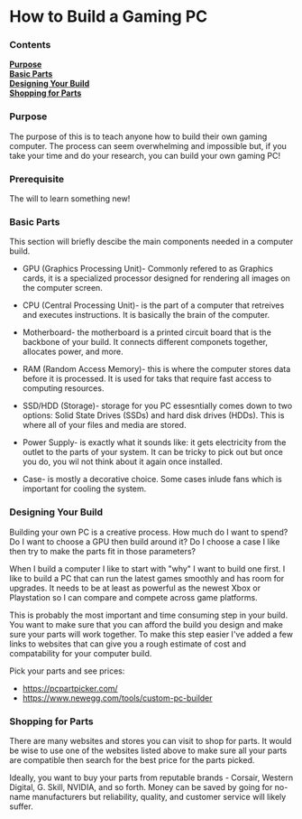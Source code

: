 # How to Build a Gaming PC

### Contents
[**Purpose**][Purpose]<br>
[**Basic Parts**][Basic Parts]<br>
[**Designing Your Build**][Designing Your Build]<br>
[**Shopping for Parts**][Shopping for Parts]

### Purpose
The purpose of this is to teach anyone how to build their own gaming computer. The process can seem overwhelming and impossible but, if you take your time and do your research, you can build your own gaming PC!

### Prerequisite
The will to learn something new!

### Basic Parts

This section will briefly descibe the main components needed in a computer build.

* GPU (Graphics Processing Unit)- Commonly refered to as Graphics cards, it is a specialized processor designed for rendering all images on the computer screen.

* CPU (Central Processing Unit)- is the part of a computer that retreives and executes instructions. It is basically the brain of the computer. 

* Motherboard- the motherboard is a printed circuit board that is the backbone of your build. It connects different componets together, allocates power, and more.

* RAM (Random Access Memory)- this is where the computer stores data before it is processed. It is used for taks that require fast access to computing resources.

* SSD/HDD (Storage)- storage for you PC essesntially comes down to two options: Solid State Drives (SSDs) and hard disk drives (HDDs). This is where all of your files and media are stored.

* Power Supply- is exactly what it sounds like: it gets electricity from the outlet to the parts of your system. It can be tricky to pick out but once you do, you wil not think about it again once installed.

* Case- is mostly a decorative choice. Some cases inlude fans which is important for cooling the system. 

### Designing Your Build

Building your own PC is a creative process. How much do I want to spend? Do I want to choose a GPU then build around it? Do I choose a case I like then try to make the parts fit in those parameters?

When I build a computer I like to start with "why" I want to build one first. I like to build a PC that can run the latest games smoothly and has room for upgrades. It needs to be at least as powerful as the newest Xbox or Playstation so I can compare and compete across game platforms.

This is probably the most important and time consuming step in your build. You want to make sure that you can afford the build you design and make sure your parts will work together. To make this step easier I've added a few links to websites that can give you a rough estimate of cost and compatability  for your computer build.

Pick your parts and see prices:
* https://pcpartpicker.com/
* https://www.newegg.com/tools/custom-pc-builder


### Shopping for Parts

There are many websites and stores you can visit to shop for parts. It would be wise to use one of the websites listed above to make sure all your parts are compatible then search for the best price for the parts picked.

Ideally, you want to buy your parts from reputable brands - Corsair, Western Digital, G. Skill, NVIDIA, and so forth. Money can be saved by going for no-name manufacturers but reliability, quality, and customer service will likely suffer.

[Purpose]: #Purpose
[Basic Parts]: #Basic-Parts
[Designing Your Build]: #Designing-Your-Build
[Shopping for Parts]: #Shopping-for-Parts
